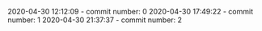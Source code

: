 2020-04-30 12:12:09 - commit number: 0
2020-04-30 17:49:22 - commit number: 1
2020-04-30 21:37:37 - commit number: 2
